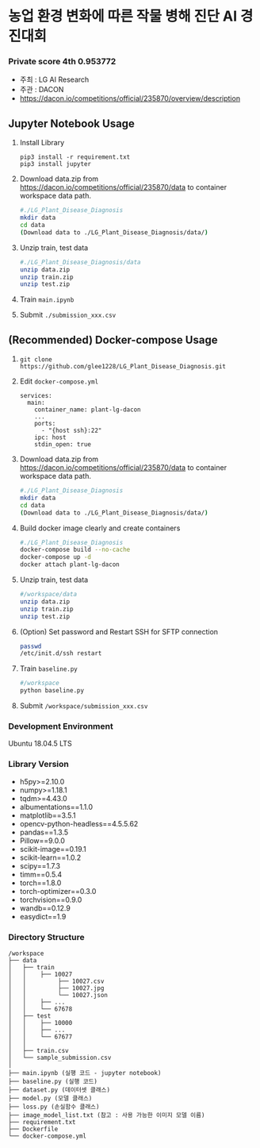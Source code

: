 # 농업 환경 변화에 따른 작물 병해 진단 AI 경진대회

### Private score 4th 0.953772

* 주최 : LG AI Research
* 주관 : DACON
* https://dacon.io/competitions/official/235870/overview/description


## Jupyter Notebook Usage
1. Install Library
    ```
    pip3 install -r requirement.txt
    pip3 install jupyter
    ```


2. Download data.zip from https://dacon.io/competitions/official/235870/data to container workspace data path.
    ```bash
    #./LG_Plant_Disease_Diagnosis
    mkdir data
    cd data
    (Download data to ./LG_Plant_Disease_Diagnosis/data/)
    ```
3. Unzip train, test data
    ```bash
    #./LG_Plant_Disease_Diagnosis/data
    unzip data.zip
    unzip train.zip
    unzip test.zip
    ```
4. Train `main.ipynb`

5. Submit 
`./submission_xxx.csv`

## (Recommended) Docker-compose Usage
1. `git clone https://github.com/glee1228/LG_Plant_Disease_Diagnosis.git`

2. Edit `docker-compose.yml`
    ```
    services:
      main:
        container_name: plant-lg-dacon
        ...
        ports:
          - "{host ssh}:22"
        ipc: host
        stdin_open: true
    ```
3. Download data.zip from https://dacon.io/competitions/official/235870/data to container workspace data path.
    ```bash
    #./LG_Plant_Disease_Diagnosis
    mkdir data
    cd data
    (Download data to ./LG_Plant_Disease_Diagnosis/data/)
    ```

4. Build docker image clearly and create containers
    ```bash
    #./LG_Plant_Disease_Diagnosis
    docker-compose build --no-cache
    docker-compose up -d
    docker attach plant-lg-dacon
    ```
    
5. Unzip train, test data
    ```bash
    #/workspace/data
    unzip data.zip
    unzip train.zip
    unzip test.zip
    ```
    
6. (Option) Set password and Restart SSH for SFTP connection
    ```bash
    passwd
    /etc/init.d/ssh restart
    ```
    
7. Train  `baseline.py`
    ```bash
    #/workspace
    python baseline.py
    ```

8. Submit 
`/workspace/submission_xxx.csv`


### Development Environment
Ubuntu 18.04.5 LTS

### Library Version
* h5py>=2.10.0
* numpy>=1.18.1
* tqdm>=4.43.0
* albumentations==1.1.0
* matplotlib==3.5.1
* opencv-python-headless==4.5.5.62
* pandas==1.3.5
* Pillow==9.0.0
* scikit-image==0.19.1
* scikit-learn==1.0.2
* scipy==1.7.3
* timm==0.5.4
* torch==1.8.0
* torch-optimizer==0.3.0
* torchvision==0.9.0
* wandb==0.12.9
* easydict==1.9



### Directory Structure
```
/workspace
├── data
│   ├── train
│   │    ├── 10027
│   │         ├── 10027.csv
│   │         ├── 10027.jpg
│   │         └── 10027.json
│   │    ├── ...
│   │    └── 67678
│   ├── test
│   │    ├── 10000
│   │    ├── ...
│   │    └── 67677
│   │    
│   ├── train.csv
│   └── sample_submission.csv
│
├── main.ipynb (실행 코드 - jupyter notebook)
├── baseline.py (실행 코드)
├── dataset.py (데이터셋 클래스)
├── model.py (모델 클래스)
├── loss.py (손실함수 클래스)
├── image_model_list.txt (참고 : 사용 가능한 이미지 모델 이름)
├── requirement.txt
├── Dockerfile   
└── docker-compose.yml
```





